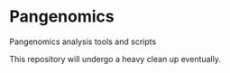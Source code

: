 # Pangenomics
Pangenomics analysis tools and scripts

This repository will undergo a heavy clean up eventually.
